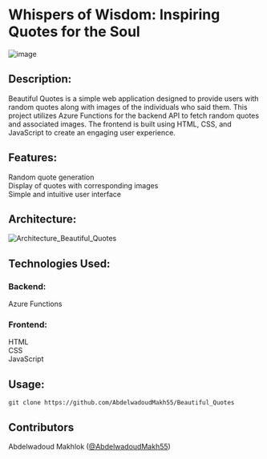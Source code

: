 # Whispers of Wisdom: Inspiring Quotes for the Soul
![image](https://github.com/AbdelwadoudMakh55/Beautiful_Quotes/assets/133237331/187a1d21-ba5e-4092-b77e-9c4455f67693)
## Description:
Beautiful Quotes is a simple web application designed to provide users with random quotes along with images of the individuals who said them. This project utilizes Azure Functions for the backend API to fetch random quotes and associated images. The frontend is built using HTML, CSS, and JavaScript to create an engaging user experience.

## Features:
Random quote generation  
Display of quotes with corresponding images  
Simple and intuitive user interface  

## Architecture:
![Architecture_Beautiful_Quotes](https://github.com/AbdelwadoudMakh55/Beautiful_Quotes/assets/133237331/270bffd4-183e-4eed-b4e9-4b4957bbd18f)

## Technologies Used:
### Backend:

Azure Functions
### Frontend:

HTML  
CSS  
JavaScript 

## Usage:

`git clone https://github.com/AbdelwadoudMakh55/Beautiful_Quotes`  
## Contributors
Abdelwadoud Makhlok ([@AbdelwadoudMakh55](https://github.com/AbdelwadoudMakh55))
